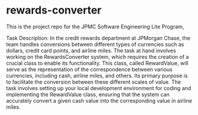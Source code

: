 # rewards-converter

This is the project repo for the JPMC Software Engineering Lite Program, 

Task Description:
In the credit rewards department at JPMorgan Chase, the team handles conversions between different types of currencies such as dollars, credit card points, and airline miles. The task at hand involves working on the RewardsConverter system, which requires the creation of a crucial class to enable its functionality. This class, called RewardValue, will serve as the representation of the correspondence between various currencies, including cash, airline miles, and others. Its primary purpose is to facilitate the conversion between these different scales of value. The task involves setting up your local development environment for coding and implementing the RewardValue class, ensuring that the system can accurately convert a given cash value into the corresponding value in airline miles.
